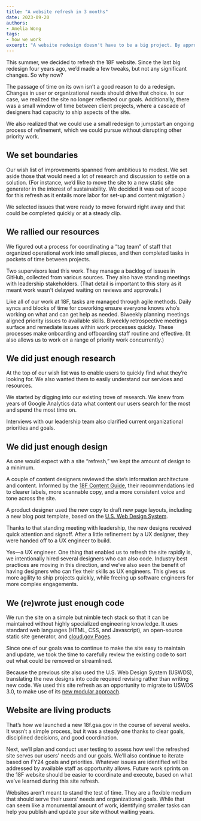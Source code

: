 ```yaml
---
title: "A website refresh in 3 months"
date: 2023-09-20
authors: 
- Amelia Wong
tags: 
- how we work
excerpt: "A website redesign doesn't have to be a big project. By approaching it as a process of iteration, we launched a refreshed site in the span of several weeks."
---
```


This summer, we decided to refresh the 18F website. Since the last big redesign four years ago, we’d made a few tweaks, but not any significant changes. So why now?

The passage of time on its own isn’t a good reason to do a redesign. Changes in user or organizational needs should drive that choice. In our case, we realized the site no longer reflected our goals. Additionally, there was a small window of time between client projects, where a cascade of designers had capacity to ship aspects of the site. 

We also realized that we could use a small redesign to jumpstart an ongoing process of refinement, which we could pursue without disrupting other priority work. 

## We set boundaries
Our wish list of improvements spanned from ambitious to modest. We set aside those that would need a lot of research and discussion to settle on a solution. (For instance, we’d like to move the site to a new static site generator in the interest of sustainability. We decided it was out of scope for this refresh as it entails more labor for set-up and content migration.)

We selected issues that were ready to move forward right away and that could be completed quickly or at a steady clip.

## We rallied our resources

We figured out a process for coordinating a “tag team” of staff that organized operational work into small pieces, and then completed tasks in pockets of time between projects.

Two supervisors lead this work. They manage a backlog of issues in GitHub, collected from various sources. They also have standing meetings with leadership stakeholders. (That detail is important to this story as it meant work wasn't delayed waiting on reviews and approvals.)

Like all of our work at 18F, tasks are managed through agile methods. Daily syncs and blocks of time for coworking ensure everyone knows who’s working on what and can get help as needed. Biweekly planning meetings aligned priority issues to available skills. Biweekly retrospective meetings surface and remediate issues within work processes quickly. These processes make onboarding and offboarding staff routine and effective. (It also allows us to work on a range of priority work concurrently.)

## We did just enough research

At the top of our wish list was to enable users to quickly find what they’re looking for. We also wanted them to easily understand our services and resources.

We started by digging into our existing trove of research. We knew from years of Google Analytics data what content our users search for the most and spend the most time on. 

Interviews with our leadership team also clarified current organizational priorities and goals.

## We did just enough design

As one would expect with a site “refresh,” we kept the amount of design to a minimum.

A couple of content designers reviewed the site’s information architecture and content. Informed by the [18F Content Guide](https://content-guide.18f.gov/), their recommendations led to clearer labels, more scannable copy, and a more consistent voice and tone across the site.

A product designer used the new copy to draft new page layouts, including a new blog post template, based on the [U.S. Web Design System](https://designsystem.digital.gov/).

Thanks to that standing meeting with leadership, the new designs received quick attention and signoff. After a little refinement by a UX designer, they were handed off to a UX engineer to build.

Yes—a UX engineer. One thing that enabled us to refresh the site rapidly is, we intentionally hired several designers who can also code. Industry best practices are moving in this direction, and we’ve also seen the benefit of having designers who can flex their skills as UX engineers. This gives us more agility to ship projects quickly, while freeing up software engineers for more complex engagements. 

## We (re)wrote just enough code

We run the site on a simple but nimble tech stack so that it can be maintained without highly specialized engineering knowledge. It uses standard web languages (HTML, CSS, and Javascript), an open-source static site generator, and [cloud.gov Pages](https://cloud.gov/pages/). 

Since one of our goals was to continue to make the site easy to maintain and update, we took the time to carefully review the existing code to sort out what could be removed or streamlined. 

Because the previous site also used the U.S. Web Design System (USWDS), translating the new designs into code required revising rather than writing new code. We used this site refresh as an opportunity to migrate to USWDS 3.0, to make use of its [new modular approach](https://designsystem.digital.gov/whats-new/updates/2022/04/28/introducing-uswds-3-0/).

## Website are living products

That’s how we launched a new 18f.gsa.gov in the course of several weeks. It wasn’t a simple process, but it was a steady one thanks to clear goals, disciplined decisions, and good coordination. 

Next, we’ll plan and conduct user testing to assess how well the refreshed site serves our users’ needs and our goals. We’ll also continue to iterate based on FY24 goals and priorities. Whatever issues are identified will be addressed by available staff as opportunity allows. Future work sprints on the 18F website should be easier to coordinate and execute, based on what we’ve learned during this site refresh. 

Websites aren’t meant to stand the test of time. They are a flexible medium that should serve their users’ needs and organizational goals. While that can seem like a monumental amount of work, identifying smaller tasks can help you publish and update your site without waiting years.
